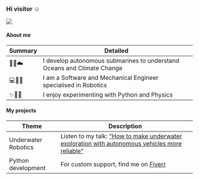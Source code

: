 ### Hi visitor :relaxed:

<!--
**achille-martin/achille-martin** is a ✨ _special_ ✨ repository because its `README.md` (this file) appears on your GitHub profile.
-->

<!-- 
Profile view counter from https://github.com/antonkomarev/github-profile-views-counter
-->

![](https://komarev.com/ghpvc/?username=achille-martin&color=blueviolet&style=flat-square)

#### About me

| Summary | Detailed |
| --- | --- |
| :speedboat::ocean::cloud: | I develop autonomous submarines to understand Oceans and Climate Change |
| :computer::wrench::robot: | I am a Software and Mechanical Engineer specialised in Robotics |
| :sparkles::snake::apple: | I enjoy experimenting with Python and Physics | 

#### My projects

| Theme | Description |
| --- | --- |
| Underwater Robotics | Listen to my talk: ["How to make underwater exploration with autonomous vehicles more reliable"](https://www.youtube.com/watch?v=Ti58ZHMeKzE) |
| Python development | For custom support, find me on [Fiverr](https://www.fiverr.com/hardioactif39) |
